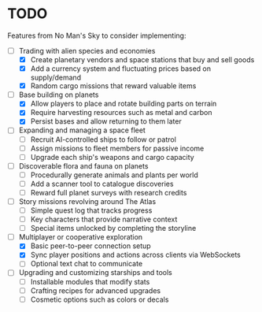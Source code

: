 # TODO

Features from No Man's Sky to consider implementing:

- [ ] Trading with alien species and economies
  - [x] Create planetary vendors and space stations that buy and sell goods
  - [x] Add a currency system and fluctuating prices based on supply/demand
  - [x] Random cargo missions that reward valuable items
- [ ] Base building on planets
  - [x] Allow players to place and rotate building parts on terrain
  - [x] Require harvesting resources such as metal and carbon
  - [x] Persist bases and allow returning to them later
- [ ] Expanding and managing a space fleet
  - [ ] Recruit AI-controlled ships to follow or patrol
  - [ ] Assign missions to fleet members for passive income
  - [ ] Upgrade each ship's weapons and cargo capacity
- [ ] Discoverable flora and fauna on planets
  - [ ] Procedurally generate animals and plants per world
  - [ ] Add a scanner tool to catalogue discoveries
  - [ ] Reward full planet surveys with research credits
- [ ] Story missions revolving around The Atlas
  - [ ] Simple quest log that tracks progress
  - [ ] Key characters that provide narrative context
  - [ ] Special items unlocked by completing the storyline
- [ ] Multiplayer or cooperative exploration
  - [x] Basic peer-to-peer connection setup
  - [x] Sync player positions and actions across clients via WebSockets
  - [ ] Optional text chat to communicate
- [ ] Upgrading and customizing starships and tools
  - [ ] Installable modules that modify stats
  - [ ] Crafting recipes for advanced upgrades
  - [ ] Cosmetic options such as colors or decals
